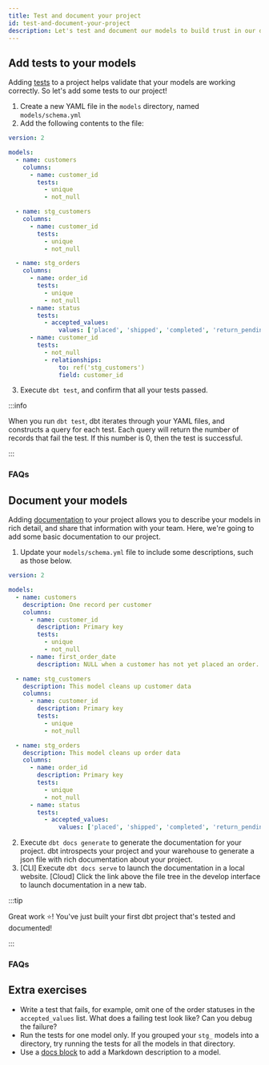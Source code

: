 ```yaml
---
title: Test and document your project
id: test-and-document-your-project
description: Let's test and document our models to build trust in our data.
---
```


## Add tests to your models

Adding [tests](/docs/building-a-dbt-project/tests) to a project helps validate that your models are working correctly. So let's add some tests to our project!

<CloudCore>
    <LoomVideo id="86a1e7ed19084810a7903bd31ebd83e0" />
    <LoomVideo id="61693e928ec94100bef33371aab8296a" />
</CloudCore>

1. Create a new YAML file in the `models` directory, named `models/schema.yml`
2. Add the following contents to the file:

<File name='models/schema.yml'>

```yaml
version: 2

models:
  - name: customers
    columns:
      - name: customer_id
        tests:
          - unique
          - not_null

  - name: stg_customers
    columns:
      - name: customer_id
        tests:
          - unique
          - not_null

  - name: stg_orders
    columns:
      - name: order_id
        tests:
          - unique
          - not_null
      - name: status
        tests:
          - accepted_values:
              values: ['placed', 'shipped', 'completed', 'return_pending', 'returned']
      - name: customer_id
        tests:
          - not_null
          - relationships:
              to: ref('stg_customers')
              field: customer_id

```

</File>

3. Execute `dbt test`, and confirm that all your tests passed.

<CloudCore>
    <Lightbox src="/img/successful-tests-dbt-cloud.png" title="Passing tests when using dbt Cloud" />
    <Lightbox src="/img/successful-tests-dbt-cli.png" title="Passing tests when using the dbt CLI" />
</CloudCore>

:::info

When you run `dbt test`, dbt iterates through your YAML files, and constructs a query for each test. Each query will return the number of records that fail the test. If this number is 0, then the test is successful.

:::

### FAQs
<FAQ src="available-tests" alt_header="What tests are available for me to use in dbt? Can I add my own custom tests?" />
<FAQ src="test-one-model" />
<FAQ src="failed-tests" />
<FAQ src="schema-yml-name" alt_header="Does my test file need to be named `schema.yml`?" />
<FAQ src="multiple-test-files" />
<FAQ src="why-version-2" />
<FAQ src="recommended-tests" />
<FAQ src="when-to-test" />

## Document your models
Adding [documentation](/docs/building-a-dbt-project/documentation) to your project allows you to describe your models in rich detail, and share that information with your team. Here, we're going to add some basic documentation to our project.

<CloudCore>
    <LoomVideo id="f946321f692747e59bec3b726eccbfd4" />
    <LoomVideo id="230b30756f674bf7ba38311099070d37" />
</CloudCore>

1. Update your `models/schema.yml` file to include some descriptions, such as those below.

<File name='models/schema.yml'>

```yaml
version: 2

models:
  - name: customers
    description: One record per customer
    columns:
      - name: customer_id
        description: Primary key
        tests:
          - unique
          - not_null
      - name: first_order_date
        description: NULL when a customer has not yet placed an order.

  - name: stg_customers
    description: This model cleans up customer data
    columns:
      - name: customer_id
        description: Primary key
        tests:
          - unique
          - not_null

  - name: stg_orders
    description: This model cleans up order data
    columns:
      - name: order_id
        description: Primary key
        tests:
          - unique
          - not_null
      - name: status
        tests:
          - accepted_values:
              values: ['placed', 'shipped', 'completed', 'return_pending', 'returned']

```

</File>

2. Execute `dbt docs generate` to generate the documentation for your project. dbt introspects your project and your warehouse to generate a json file with rich documentation about your project.
3. [CLI] Execute `dbt docs serve` to launch the documentation in a local website. [Cloud] Click the link above the file tree in the develop interface to launch documentation in a new tab.


:::tip

Great work ⭐️! You've just built your first dbt project that's tested and documented!

:::


### FAQs
<FAQ src="long-descriptions" />
<FAQ src="sharing-documentation" />


## Extra exercises

<CloudCore>
    <LoomVideo id="384fa15250d44ca3950a06477bc31a89" />
    <LoomVideo id="6db6956adbb04f55b6027c461e9b1792" />
</CloudCore>

* Write a test that fails, for example, omit one of the order statuses in the `accepted_values` list. What does a failing test look like? Can you debug the failure?
* Run the tests for one model only. If you grouped your `stg_` models into a directory, try running the tests for all the models in that directory.
* Use a [docs block](/docs/building-a-dbt-project/documentation#using-docs-blocks) to add a Markdown description to a model.
